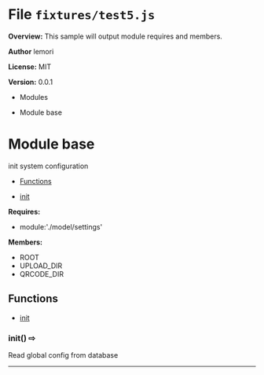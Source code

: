 # File `fixtures/test5.js`
**Overview:** This sample will output module requires and members.



 **Author** lemori

**License:** MIT 

**Version:** 0.0.1

* Modules 
- Module base



# Module base
init system configuration


* [Functions](#functions)
 - [init](#init)

**Requires:**

+ module:'./model/settings'

**Members:**

+ ROOT
+ UPLOAD_DIR
+ QRCODE_DIR

## Functions
* [init](#init)

### init()  &#x21e8; 

Read global config from database






---



